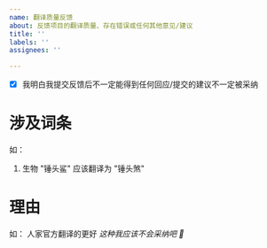 ```yaml
---
name: 翻译质量反馈
about: 反馈项目的翻译质量、存在错误或任何其他意见/建议
title: ''
labels: ''
assignees: ''

---
```


- [x] 我明白我提交反馈后不一定能得到任何回应/提交的建议不一定被采纳
# 涉及词条
如：
1. 生物 "锤头鲨" 应该翻译为 "锤头煞"
# 理由
如：
人家官方翻译的更好 *这种我应该不会采纳吧 :dog:*
